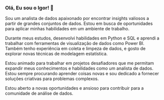 ### Olá, Eu sou o Igor! 👋

Sou um analista de dados apaixonado por encontrar insights valiosos a partir de grandes conjuntos de dados. Estou em busca de oportunidades para aplicar minhas habilidades em um ambiente de trabalho.

Durante meus estudos, desenvolvi habilidades em Python e SQL e aprendi a trabalhar com ferramentas de visualização de dados como Power BI. Também tenho experiência em coleta e limpeza de dados, e gosto de explorar novas técnicas de modelagem estatística.

Estou animado para trabalhar em projetos desafiadores que me permitam expandir meus conhecimentos e habilidades como um analista de dados. Estou sempre procurando aprender coisas novas e sou dedicado a fornecer soluções criativas para problemas complexos.

Estou aberto a novas oportunidades e ansioso para contribuir para a comunidade de análise de dados.



